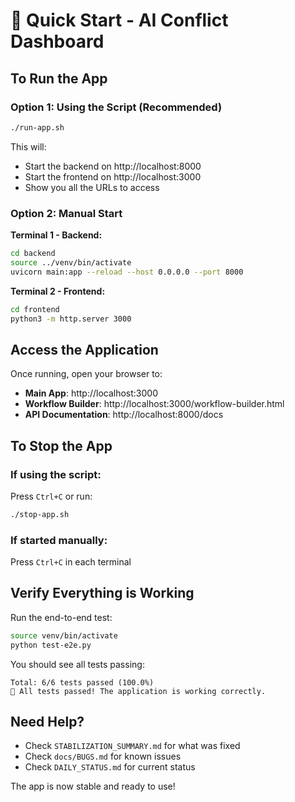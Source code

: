 # 🚀 Quick Start - AI Conflict Dashboard

## To Run the App

### Option 1: Using the Script (Recommended)
```bash
./run-app.sh
```

This will:
- Start the backend on http://localhost:8000
- Start the frontend on http://localhost:3000
- Show you all the URLs to access

### Option 2: Manual Start

**Terminal 1 - Backend:**
```bash
cd backend
source ../venv/bin/activate
uvicorn main:app --reload --host 0.0.0.0 --port 8000
```

**Terminal 2 - Frontend:**
```bash
cd frontend
python3 -m http.server 3000
```

## Access the Application

Once running, open your browser to:
- **Main App**: http://localhost:3000
- **Workflow Builder**: http://localhost:3000/workflow-builder.html
- **API Documentation**: http://localhost:8000/docs

## To Stop the App

### If using the script:
Press `Ctrl+C` or run:
```bash
./stop-app.sh
```

### If started manually:
Press `Ctrl+C` in each terminal

## Verify Everything is Working

Run the end-to-end test:
```bash
source venv/bin/activate
python test-e2e.py
```

You should see all tests passing:
```
Total: 6/6 tests passed (100.0%)
🎉 All tests passed! The application is working correctly.
```

## Need Help?

- Check `STABILIZATION_SUMMARY.md` for what was fixed
- Check `docs/BUGS.md` for known issues
- Check `DAILY_STATUS.md` for current status

The app is now stable and ready to use!